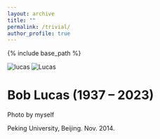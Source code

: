 ```yaml
---
layout: archive
title: ""
permalink: /trivial/
author_profile: true
---
```


{% include base_path %}
<!---
your comment goes here
and here

![weili](https://github.com/SteveShelnanMa/SteveShelnanMa.github.io/assets/65184060/ed49a96d-064c-4f96-826c-2cdd1f303c09)

[Zhang Weili](https://en.wikipedia.org/wiki/Zhang_Weili) dominates in title defense of UFC 292 in 2023.


![messi](https://github.com/SteveShelnanMa/SteveShelnanMa.github.io/assets/65184060/e8c0fddc-2724-44c0-bffc-9679d05345eb)

[Messi and Argentina in 2022](https://www.nytimes.com/2022/12/18/sports/soccer/messi-world-cup-win.html)

![bball](https://github.com/SteveShelnanMa/SteveShelnanMa.github.io/assets/65184060/7f7a1243-7d22-4dd3-9301-3b3410630424)
The "Bad Boys" in 2016.

<img width="400" alt="Screenshot 2023-10-27 at 12 30 38 PM" src="https://github.com/SteveShelnanMa/SteveShelnanMa.github.io/assets/65184060/c1d515ab-c7af-41f2-98ca-ca88d8e050cc">

I made a new record in [The Playhouse/Swillburger](http://www.theplayhouseroc.com), 02/04/2022.
-->

![lucas](https://github.com/SteveShelnanMa/SteveShelnanMa.github.io/assets/65184060/5e14b17f-96db-4acd-bd2a-8054e8c35bd1)
![Lucas](https://github.com/SteveShelnanMa/SteveShelnanMa.github.io/assets/65184060/8574a81e-199f-4206-9ee8-7ce5c5250364)

# Bob Lucas (1937 – 2023)

Photo by myself

Peking University, Beijing. Nov. 2014. 









